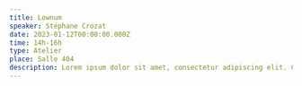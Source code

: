 ```yaml
---
title: Lownum
speaker: Stéphane Crozat
date: 2023-01-12T00:00:00.000Z
time: 14h-16h
type: Atelier
place: Salle 404
description: Lorem ipsum dolor sit amet, consectetur adipiscing elit. Cras vestibulum eros et venenatis accumsan. Phasellus neque magna, laoreet eu lacus at, rutrum consectetur enim. Nullam porta justo eget massa ornare elementum. Nullam volutpat sed mi a condimentum. Nam gravida interdum ante ut placerat. Donec at enim ut nunc condimentum tristique ac eu turpis.
---
```

